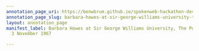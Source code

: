 ```yaml
---
annotation_page_uri: https://benwbrum.github.io/spokenweb-hackathon-development/annotations/barbara-howes-at-sir-george-williams-university-the-poetry-series-3-november-1967-canvas-1-barbara-howes.json
annotation_page_slug: barbara-howes-at-sir-george-williams-university-the-poetry-series-3-november-1967-canvas-1-barbara-howes
layout: annotation_page
manifest_label: Barbara Howes at Sir George Williams University, The Poetry Series,
  3 November 1967

---
```

